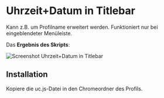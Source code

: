 # Uhrzeit+Datum in Titlebar
Kann z.B. um Profilname erweitert werden. Funktioniert nur bei eingeblendeter Menüleiste.

Das **Ergebnis des Skripts**:

![Screenshot Uhrzeit+Datum in Titlebar](https://github.com/ardiman/userChrome.js/raw/master/uhrunddatumintitlebar/scr_uhrdattitle.png)

## Installation
Kopiere die uc.js-Datei in den Chromeordner des Profils.


